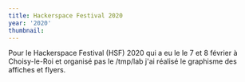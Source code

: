 ```yaml
---
title: Hackerspace Festival 2020
year: '2020'
thumbnail:
---
```


Pour le Hackerspace Festival (HSF) 2020 qui a eu le le 7 et 8 février à Choisy-le-Roi et organisé pas le /tmp/lab j'ai réalisé le graphisme des affiches et flyers.
